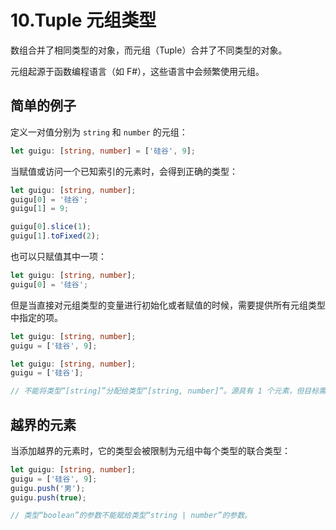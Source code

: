 # 10.Tuple 元组类型

数组合并了相同类型的对象，而元组（Tuple）合并了不同类型的对象。

元组起源于函数编程语言（如 F#），这些语言中会频繁使用元组。

## 简单的例子

定义一对值分别为 `string` 和 `number` 的元组：

```ts
let guigu: [string, number] = ['硅谷', 9];
```

当赋值或访问一个已知索引的元素时，会得到正确的类型：

```ts
let guigu: [string, number];
guigu[0] = '硅谷';
guigu[1] = 9;

guigu[0].slice(1);
guigu[1].toFixed(2);
```

也可以只赋值其中一项：

```ts
let guigu: [string, number];
guigu[0] = '硅谷';
```

但是当直接对元组类型的变量进行初始化或者赋值的时候，需要提供所有元组类型中指定的项。

```ts
let guigu: [string, number];
guigu = ['硅谷', 9];
```

```ts
let guigu: [string, number];
guigu = ['硅谷'];

// 不能将类型“[string]”分配给类型“[string, number]”。源具有 1 个元素，但目标需要 2 个。
```

## 越界的元素

当添加越界的元素时，它的类型会被限制为元组中每个类型的联合类型：

```ts
let guigu: [string, number];
guigu = ['硅谷', 9];
guigu.push('男');
guigu.push(true);

// 类型“boolean”的参数不能赋给类型“string | number”的参数。
```
